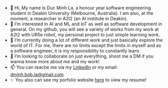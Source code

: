 - 👋 Hi, My name is Duc Minh La, a honour year software engineering student in Deakin University (Melbourne, Australia). I am also, at the moment, a researcher in A2I2 (an AI institute in Deakin).
- 👀 I’m interested in AI and ML and IoT as well as software development in general. On my github, you will see a variety of works from my work at A2I2 with UR5e robot, my personal project to just simple learning work.
- 🌱 I’m currently doing a lot of different work and just basically explore the world of IT. For me, there are no limits except the limits in myself and as a software engineer, it is my responsibility to constantly learn.
- 💞️ I’m looking to collaborate on just everything, shoot me a DM if you wanna know more about me and my work! 
- 📫 You can reache me via my [LinkedIn](https://www.linkedin.com/in/bobla-ldm/) or my email: dminh.bob.la@gmail.com
- ✨ You also can see my porfolio website [here](https://ldm-bobla.netlify.app/) to view my resume!
